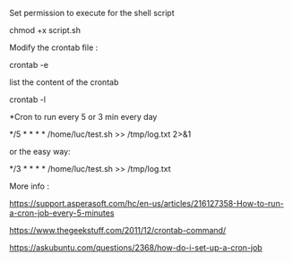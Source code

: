 Set permission to  execute for the shell script

chmod +x script.sh

Modify the crontab file : 


crontab -e

list the content of the crontab

crontab -l

*Cron to run every 5 or 3 min every day


*/5 * * * * /home/luc/test.sh >> /tmp/log.txt 2>&1

or the easy way:

*/3 * * * * /home/luc/test.sh >> /tmp/log.txt 


More info :

https://support.asperasoft.com/hc/en-us/articles/216127358-How-to-run-a-cron-job-every-5-minutes

https://www.thegeekstuff.com/2011/12/crontab-command/

https://askubuntu.com/questions/2368/how-do-i-set-up-a-cron-job


